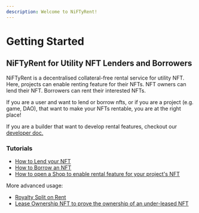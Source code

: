```yaml
---
description: Welcome to NiFTyRent!
---
```


# Getting Started

## NiFTyRent for Utility NFT Lenders and Borrowers

NiFTyRent is a decentralised collateral-free rental service for utility NFT. Here, projects can enable renting feature for their NFTs. NFT owners can lend their NFT. Borrowers can rent their interested NFTs.&#x20;

If you are a user and want to lend or borrow nfts, or if you are a project (e.g. game, DAO), that want to make your NFTs rentable, you are at the right place!

If you are a builder that want to develop rental features, checkout our [developer doc.](../developer-doc/getting-started.md)

### Tutorials

* [How to Lend your NFT](lend-your-nft.md)
* [How to Borrow an NFT](borrow-an-nft.md)
* [How to open a Shop to enable rental feature for your project's NFT](open-a-shop.md)

More advanced usage:

* [Royalty Split on Rent](royalty-split-w-mintbase.md)
* [Lease Ownership NFT to prove the ownership of an under-leased NFT](lease-ownership-nft/)
